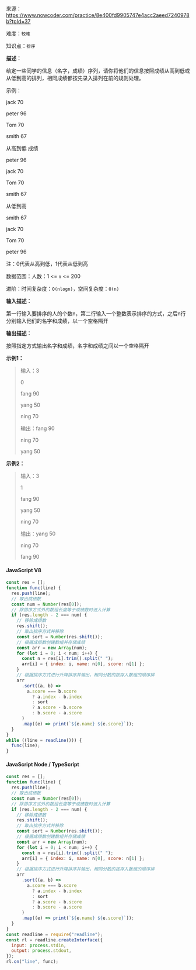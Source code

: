 来源：<https://www.nowcoder.com/practice/8e400fd9905747e4acc2aeed7240978b?tpId=37>

难度：`较难`

知识点：`排序`

**描述：**

给定一些同学的信息（名字，成绩）序列，请你将他们的信息按照成绩从高到低或从低到高的排列，相同成绩都按先录入排列在前的规则处理。

示例：

jack      70

peter     96

Tom       70

smith     67

从高到低  成绩

peter     96

jack      70

Tom       70

smith     67

从低到高

smith     67

jack      70

Tom       70

peter     96

注：0代表从高到低，1代表从低到高

数据范围：人数：1 <= `n` <= 200

进阶：时间复杂度：`O(nlogn)`，空间复杂度：`O(n)`

**输入描述：**

第一行输入要排序的人的个数n，第二行输入一个整数表示排序的方式，之后n行分别输入他们的名字和成绩，以一个空格隔开

**输出描述：**

按照指定方式输出名字和成绩，名字和成绩之间以一个空格隔开

**示例1：**

> 输入：3
>
> 0
>
> fang 90
>
> yang 50
>
> ning 70
>
> 输出：fang 90
>
> ning 70
>
> yang 50

**示例2：**

> 输入：3
>
> 1
>
> fang 90
>
> yang 50
>
> ning 70
>
> 输出：yang 50
>
> ning 70
>
> fang 90

<!-- tabs:start -->

#### **JavaScript V8**

```javascript
const res = [];
function func(line) {
  res.push(line);
  // 取出成绩数
  const num = Number(res[0]);
  // 除排序方式外的数组长度等于成绩数时进入计算
  if (res.length - 2 === num) {
    // 移除成绩数
    res.shift();
    // 取出排序方式并移除
    const sort = Number(res.shift());
    // 根据成绩数创建数组并存储成绩
    const arr = new Array(num);
    for (let i = 0; i < num; i++) {
      const n = res[i].trim().split(" ");
      arr[i] = { index: i, name: n[0], score: n[1] };
    }
    // 根据排序方式进行升降排序并输出，相同分数的按存入数组的顺序排
    arr
      .sort((a, b) =>
        a.score === b.score
          ? a.index - b.index
          : sort
          ? a.score - b.score
          : b.score - a.score
      )
      .map((e) => print(`${e.name} ${e.score}`));
  }
}
while ((line = readline())) {
  func(line);
}
```

#### **JavaScript Node / TypeScript**

```javascript
const res = [];
function func(line) {
  res.push(line);
  // 取出成绩数
  const num = Number(res[0]);
  // 除排序方式外的数组长度等于成绩数时进入计算
  if (res.length - 2 === num) {
    // 移除成绩数
    res.shift();
    // 取出排序方式并移除
    const sort = Number(res.shift());
    // 根据成绩数创建数组并存储成绩
    const arr = new Array(num);
    for (let i = 0; i < num; i++) {
      const n = res[i].trim().split(" ");
      arr[i] = { index: i, name: n[0], score: n[1] };
    }
    // 根据排序方式进行升降排序并输出，相同分数的按存入数组的顺序排
    arr
      .sort((a, b) =>
        a.score === b.score
          ? a.index - b.index
          : sort
          ? a.score - b.score
          : b.score - a.score
      )
      .map((e) => print(`${e.name} ${e.score}`));
  }
}
const readline = require("readline");
const rl = readline.createInterface({
  input: process.stdin,
  output: process.stdout,
});
rl.on("line", func);
```

<!-- tabs:end -->
